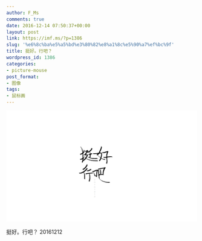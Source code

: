 ```yaml
---
author: F_Ms
comments: true
date: 2016-12-14 07:50:37+00:00
layout: post
link: https://imf.ms/?p=1386
slug: '%e6%8c%ba%e5%a5%bd%e3%80%82%e8%a1%8c%e5%90%a7%ef%bc%9f'
title: 挺好。行吧？
wordpress_id: 1386
categories:
- picture-mouse
post_format:
- 图像
tags:
- 鼠标画
---
```


![](/img/post/wp/2016/12/20161212_挺好，行吧.png)


挺好。行吧？
20161212
